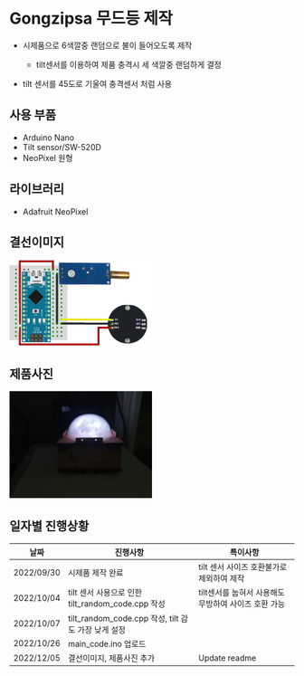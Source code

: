 # Gongzipsa 무드등 제작

- 시제품으로 6색깔중 랜덤으로 불이 들어오도록 제작
	- tilt센서를 이용하여 제품 충격시 세 색깔중 랜덤하게 결정

- tilt 센서를 45도로 기울여 충격센서 처럼 사용

## 사용 부품
- Arduino Nano
- Tilt sensor/SW-520D
- NeoPixel 원형

## 라이브러리
- Adafruit NeoPixel

## 결선이미지
<img src="./img/schematic.png" width="50%" height="50%">

## 제품사진
<img src="./img/1st_test/KakaoTalk_20220930_200137665_01.jpg" width="50%" height="50%">

## 일자별 진행상황
|날짜|진행사항|특이사항|
|--|--|--|
|2022/09/30|시제품 제작 완료|tilt 센서 사이즈 호환불가로 제외하여 제작|
|2022/10/04|tilt 센서 사용으로 인한 tilt_random_code.cpp 작성|tilt센서를 눕혀서 사용해도 무방하여 사이즈 호환 가능|
|2022/10/07|tilt_random_code.cpp 작성, tilt 감도 가장 낮게 설정||
|2022/10/26|main_code.ino 업로드||
|2022/12/05|결선이미지, 제품사진 추가|Update readme|

